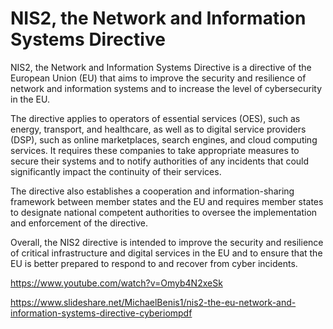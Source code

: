 NIS2, the Network and Information Systems Directive
===================================================

NIS2, the Network and Information Systems Directive is a directive of the European Union (EU) that aims to improve the security and resilience of network and information systems and to increase the level of cybersecurity in the EU.

The directive applies to operators of essential services (OES), such as energy, transport, and healthcare, as well as to digital service providers (DSP), such as online marketplaces, search engines, and cloud computing services. It requires these companies to take appropriate measures to secure their systems and to notify authorities of any incidents that could significantly impact the continuity of their services.

The directive also establishes a cooperation and information-sharing framework between member states and the EU and requires member states to designate national competent authorities to oversee the implementation and enforcement of the directive.

Overall, the NIS2 directive is intended to improve the security and resilience of critical infrastructure and digital services in the EU and to ensure that the EU is better prepared to respond to and recover from cyber incidents.

https://www.youtube.com/watch?v=Omyb4N2xeSk

https://www.slideshare.net/MichaelBenis1/nis2-the-eu-network-and-information-systems-directive-cyberiompdf